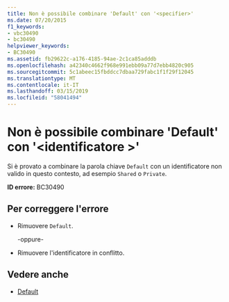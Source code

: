 ```yaml
---
title: Non è possibile combinare 'Default' con '<specifier>'
ms.date: 07/20/2015
f1_keywords:
- vbc30490
- bc30490
helpviewer_keywords:
- BC30490
ms.assetid: fb29622c-a176-4185-94ae-2c1ca85adddb
ms.openlocfilehash: a42340c4662f968e991ebb09a77d7ebb4820c905
ms.sourcegitcommit: 5c1abeec15fbddcc7dbaa729fabc1f1f29f12045
ms.translationtype: MT
ms.contentlocale: it-IT
ms.lasthandoff: 03/15/2019
ms.locfileid: "58041494"
---
```

# <a name="default-cannot-be-combined-with-specifier"></a>Non è possibile combinare 'Default' con '\<identificatore >'
Si è provato a combinare la parola chiave `Default` con un identificatore non valido in questo contesto, ad esempio `Shared` o `Private`.  
  
 **ID errore:** BC30490  
  
## <a name="to-correct-this-error"></a>Per correggere l'errore  
  
-   Rimuovere `Default`.  
  
     -oppure-  
  
-   Rimuovere l'identificatore in conflitto.  
  
## <a name="see-also"></a>Vedere anche

- [Default](../../visual-basic/language-reference/modifiers/default.md)
